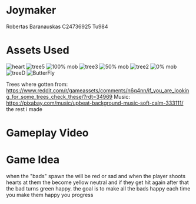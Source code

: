 # Joymaker
Robertas Baranauskas
C24736925 
Tu984

# Assets Used
![heart](https://github.com/user-attachments/assets/8201599a-d629-4142-809e-4571cb5bedd0)
![tree5](https://github.com/user-attachments/assets/49861dc5-b87b-465b-8e9e-57e6fbae638d)
![100% mob](https://github.com/user-attachments/assets/1899bc86-14f8-4a5d-9e41-2f67fb059fc5)
![tree3](https://github.com/user-attachments/assets/52a15ae9-8a01-44aa-b2f3-a5773547638a)
![50% mob](https://github.com/user-attachments/assets/edb7b3f2-c2d4-434b-981c-4617591ea39e)
![tree2](https://github.com/user-attachments/assets/ef726da2-4707-4de4-bd91-14bf2eedb905)
![0% mob](https://github.com/user-attachments/assets/d6e9e13d-6416-4e40-a61c-8a56984c30a0)
![treeD](https://github.com/user-attachments/assets/9eb6d865-12bd-440c-a6e0-e064b9bfa871)
![ButterFly](https://github.com/user-attachments/assets/587e6157-44a7-4673-8c8b-e0bc37e7dca9)

Trees where gotten from:
https://www.reddit.com/r/gameassets/comments/n6q4nn/if_you_are_looking_for_some_trees_check_these/?rdt=34969
Music:
https://pixabay.com/music/upbeat-background-music-soft-calm-333111/
the rest i made

# Gameplay Video


# Game Idea
when the "bads" spawn the will be red or sad and when the player shoots hearts at them the become yellow neutral and if they get hit again after that the bad turns green happy. the goal is to make all the bads happy each time you make them happy you progress


